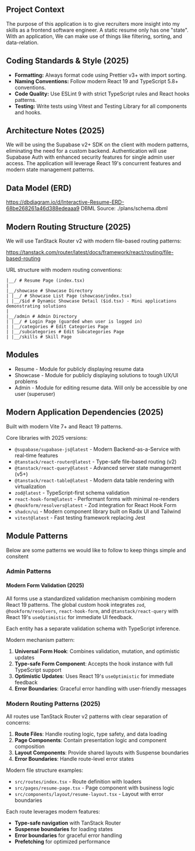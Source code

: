 ## Project Context

The purpose of this application is to give recruiters more insight into my skills as a
frontend software engineer. A static resume only has one "state". With an application,
We can make use of things like filtering, sorting, and data-relation.

## Coding Standards & Style (2025)

- **Formatting:** Always format code using Prettier v3+ with import sorting.
- **Naming Conventions:** Follow modern React 19 and TypeScript 5.8+ conventions.
- **Code Quality:** Use ESLint 9 with strict TypeScript rules and React hooks patterns.
- **Testing:** Write tests using Vitest and Testing Library for all components and hooks.

## Architecture Notes (2025)

We will be using the Supabase v2+ SDK on the client with modern patterns, eliminating the need for a custom backend. Authentication will use Supabase Auth with enhanced security features for single admin user access. The application will leverage React 19's concurrent features and modern state management patterns.

## Data Model (ERD)

https://dbdiagram.io/d/Interactive-Resume-ERD-68be268261a46d388edeaaa9
DBML Source: ./plans/schema.dbml

## Modern Routing Structure (2025)

We will use TanStack Router v2 with modern file-based routing patterns:

https://tanstack.com/router/latest/docs/framework/react/routing/file-based-routing

URL structure with modern routing conventions:

```
|__/ # Resume Page (index.tsx)
|
|__/showcase # Showcase Directory
| |__/ # Showcase List Page (showcase/index.tsx)
| |__/$id # Dynamic Showcase Detail ($id.tsx) - Mini applications demonstrating solutions
|
|__/admin # Admin Directory
| |__/ # Login Page (guarded when user is logged in)
| |__/categories # Edit Categories Page
| |__/subcategories # Edit Subcategories Page
| |__/skills # Skill Page
```

## Modules

- Resume - Module for publicly displaying resume data
- Showcase - Module for publicly displaying solutions to tough UX/UI problems
- Admin - Module for editing resume data. Will only be accessible by one user (superuser)

## Modern Application Dependencies (2025)

Built with modern Vite 7+ and React 19 patterns.

Core libraries with 2025 versions:

- `@supabase/supabase-js@latest` - Modern Backend-as-a-Service with real-time features
- `@tanstack/react-router@latest` - Type-safe file-based routing (v2)
- `@tanstack/react-query@latest` - Advanced server state management (v5+)
- `@tanstack/react-table@latest` - Modern data table rendering with virtualization
- `zod@latest` - TypeScript-first schema validation
- `react-hook-form@latest` - Performant forms with minimal re-renders
- `@hookform/resolvers@latest` - Zod integration for React Hook Form
- `shadcn/ui` - Modern component library built on Radix UI and Tailwind
- `vitest@latest` - Fast testing framework replacing Jest

## Module Patterns

Below are some patterns we would like to follow to keep things simple and consitent

### Admin Patterns

#### Modern Form Validation (2025)

All forms use a standardized validation mechanism combining modern React 19 patterns. The global custom hook integrates `zod`, `@hookform/resolvers`, `react-hook-form`, and `@tanstack/react-query` with React 19's `useOptimistic` for immediate UI feedback.

Each entity has a separate validation schema with TypeScript inference.

Modern mechanism pattern:

1. **Universal Form Hook**: Combines validation, mutation, and optimistic updates
2. **Type-safe Form Component**: Accepts the hook instance with full TypeScript support
3. **Optimistic Updates**: Uses React 19's `useOptimistic` for immediate feedback
4. **Error Boundaries**: Graceful error handling with user-friendly messages

### Modern Routing Patterns (2025)

All routes use TanStack Router v2 patterns with clear separation of concerns:

1. **Route Files**: Handle routing logic, type safety, and data loading
2. **Page Components**: Contain presentation logic and component composition
3. **Layout Components**: Provide shared layouts with Suspense boundaries
4. **Error Boundaries**: Handle route-level error states

Modern file structure examples:

- `src/routes/index.tsx` - Route definition with loaders
- `src/pages/resume-page.tsx` - Page component with business logic
- `src/components/layout/resume-layout.tsx` - Layout with error boundaries

Each route leverages modern features:

- **Type-safe navigation** with TanStack Router
- **Suspense boundaries** for loading states
- **Error boundaries** for graceful error handling
- **Prefetching** for optimized performance
